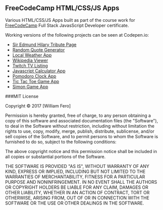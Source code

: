 FreeCodeCamp HTML/CSS/JS Apps 
-----------------------------

Various HTML/CSS/JS Apps built as part of the course work for [FreeCodeCamp](http://freecodecamp.com) Full Stack JavasScript Developer certificate.

Working versions of the following projects can be seen at Codepen.io:  
 * [Sir Edmund Hilary Tribute Page](https://codepen.io/billfero/full/dpKBmV/)
 * [Random Quote Generator](https://codepen.io/billfero/full/pEXrKR/)
 * [Local Weather App](https://codepen.io/billfero/full/gwVvyL/)
 * [Wikipedia Viewer](https://codepen.io/billfero/full/PbYKqe/)
 * [Twitch TV Listing](https://codepen.io/billfero/full/jVOKEO/)
 * [Javascript Calculator App](https://codepen.io/billfero/full/MbramR/) 
 * [Pomodoro Clock App](https://codepen.io/billfero/full/bBLZeR/)
 * [Tic Tac Toe Game App](https://codepen.io/billfero/full/GNBVdj/)
 * [Simon Game App](https://codepen.io/billfero/full/gLdbew/)


###MIT License

Copyright &copy; 2017 [William Fero]

Permission is hereby granted, free of charge, to any person obtaining a copy
of this software and associated documentation files (the "Software"), to deal
in the Software without restriction, including without limitation the rights
to use, copy, modify, merge, publish, distribute, sublicense, and/or sell
copies of the Software, and to permit persons to whom the Software is
furnished to do so, subject to the following conditions:

The above copyright notice and this permission notice shall be included in all
copies or substantial portions of the Software.

THE SOFTWARE IS PROVIDED "AS IS", WITHOUT WARRANTY OF ANY KIND, EXPRESS OR
IMPLIED, INCLUDING BUT NOT LIMITED TO THE WARRANTIES OF MERCHANTABILITY,
FITNESS FOR A PARTICULAR PURPOSE AND NONINFRINGEMENT. IN NO EVENT SHALL THE
AUTHORS OR COPYRIGHT HOLDERS BE LIABLE FOR ANY CLAIM, DAMAGES OR OTHER
LIABILITY, WHETHER IN AN ACTION OF CONTRACT, TORT OR OTHERWISE, ARISING FROM,
OUT OF OR IN CONNECTION WITH THE SOFTWARE OR THE USE OR OTHER DEALINGS IN THE
SOFTWARE.